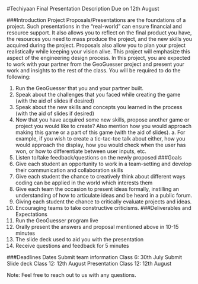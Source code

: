 #Techiyaan Final Presentation Description 
Due on 12th August

###Introduction 
Project Proposals/Presentations are the foundations of a project. Such presentations in the “real-world” can ensure financial and resource support. It also allows you to reflect on the final product you have, the resources you need to mass produce the project, and the new skills you acquired during the project. Proposals also allow you to plan your project realistically while keeping your vision alive. This project will emphasize this aspect of the engineering design process. 
In this project, you are expected to work with your partner from the GeoGuesser project and present your work and insights to the rest of the class. You will be required to do the following:
1.	Run the GeoGuesser that you and your partner built. 
2.	Speak about the challenges that you faced while creating the game (with the aid of slides if desired)
3.	Speak about the new skills and concepts you learned in the process (with the aid of slides if desired)
4.	Now that you have acquired some new skills, propose another game or project you would like to create? Also mention how you would approach making this game or a part of this game (with the aid of slides).
a.	For example, if you wish to create a tic-tac-toe talk about either, how you would approach the display, how you would check when the user has won, or how to differentiate between user inputs, etc. 
5.	Listen to/take feedback/questions on the newly proposed 
###Goals 
1.	Give each student an opportunity to work in a team-setting and develop their communication and collaboration skills
2.	Give each student the chance to creatively think about different ways coding can be applied in the world which interests them 
3.	Give each team the occasion to present ideas formally, instilling an understanding of how to articulate ideas and be heard in a public forum. 
4.	Giving each student the chance to critically evaluate projects and ideas. 
5.	Encouraging teams to take constructive criticisms. 
###Deliverables and Expectations 
1.	Run the GeoGuesser program live
2.	Orally present the answers and proposal mentioned above in 10-15 minutes
3.	The slide deck used to aid you with the presentation
4.	Receive questions and feedback for 5 minutes

###Deadlines 
	Dates 
Submit team information 	Class 6: 30th July 
Submit Slide deck	Class 12: 12th August 
Presentation	Class 12: 12th August  

Note: Feel free to reach out to us with any questions. 

